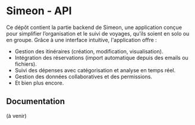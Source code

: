 # Simeon - API

Ce dépôt contient la partie backend de Simeon, une application conçue pour simplifier l’organisation et le suivi de voyages, qu’ils soient en solo ou en groupe. Grâce à une interface intuitive, l'application offre :

- Gestion des itinéraires (création, modification, visualisation).
- Intégration des réservations (import automatique depuis des emails ou fichiers).
- Suivi des dépenses avec catégorisation et analyse en temps réel.
- Gestion des données collaboratives et des permissions.
- Et bien plus encore.

## Documentation
(à venir)
